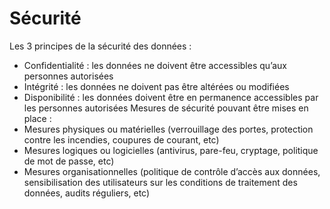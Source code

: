 # Sécurité

Les 3 principes de la sécurité des données :
- Confidentialité : les données ne doivent être accessibles qu’aux personnes autorisées
- Intégrité : les données ne doivent pas être altérées ou modifiées
- Disponibilité : les données doivent être en permanence accessibles par les personnes autorisées
Mesures de sécurité pouvant être mises en place :
- Mesures physiques ou matérielles (verrouillage des portes, protection contre les incendies,
coupures de courant, etc)
- Mesures logiques ou logicielles (antivirus, pare-feu, cryptage, politique de mot de passe, etc)
- Mesures organisationnelles (politique de contrôle d’accès aux données, sensibilisation des
utilisateurs sur les conditions de traitement des données, audits réguliers, etc)